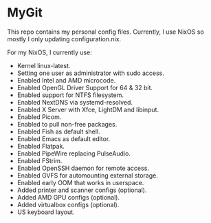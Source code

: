 # MyGit

This repo contains my personal config files. Currently, I use NixOS so mostly I only updating configuration.nix.

For my NixOS, I currently use:
- Kernel linux-latest.
- Setting one user as administrator with sudo access.
- Enabled Intel and AMD microcode.
- Enabled OpenGL Driver Support for 64 & 32 bit.
- Enabled support for NTFS filesystem.
- Enabled NextDNS via systemd-resolved.
- Enabled X Server with Xfce, LightDM and libinput.
- Enabled Picom.
- Enabled to pull non-free packages. 
- Enabled Fish as default shell.
- Enabled Emacs as default editor.
- Enabled Flatpak.
- Enabled PipeWire replacing PulseAudio.
- Enabled FStrim.
- Enabled OpenSSH daemon for remote access. 
- Enabled GVFS for automounting external storage.
- Enabled early OOM that works in userspace.
- Added printer and scanner configs (optional).
- Added AMD GPU configs (optional).
- Added virtualbox configs (optional).
- US keyboard layout.
